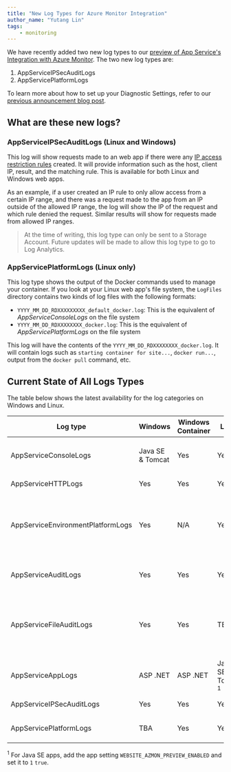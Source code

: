 ```yaml
---
title: "New Log Types for Azure Monitor Integration"
author_name: "Yutang Lin"
tags:
    - monitoring
---
```


We have recently added two new log types to our [preview of App Service's Integration with Azure Monitor](https://azure.github.io/AppService/2019/11/01/App-Service-Integration-with-Azure-Monitor.html). The two new log types are:

1. AppServiceIPSecAuditLogs
1. AppServicePlatformLogs

To learn more about how to set up your Diagnostic Settings, refer to our [previous announcement blog post](https://azure.github.io/AppService/2019/11/01/App-Service-Integration-with-Azure-Monitor.html#create-a-diagnostic-setting).

## What are these new logs?

### AppServiceIPSecAuditLogs (Linux and Windows)

This log will show requests made to an web app if there were any [IP access restriction rules](https://docs.microsoft.com/en-us/azure/app-service/app-service-ip-restrictions) created. It will provide information such as the host, client IP, result, and the matching rule. This is available for both Linux and Windows web apps.

As an example, if a user created an IP rule to only allow access from a certain IP range, and there was a request made to the app from an IP outside of the allowed IP range, the log will show the IP of the request and which rule denied the request. Similar results will show for requests made from allowed IP ranges.

> At the time of writing, this log type can only be sent to a Storage Account. Future updates will be made to allow this log type to go to Log Analytics.

### AppServicePlatformLogs (Linux only)

This log type shows the output of the Docker commands used to manage your container. If you look at your Linux web app's file system, the `LogFiles` directory contains two kinds of log files with the following formats:

- `YYYY_MM_DD_RDXXXXXXXXX_default_docker.log`: This is the equivalent of *AppServiceConsoleLogs* on the file system
- `YYYY_MM_DD_RDXXXXXXXX_docker.log`: This is the equivalent of *AppServicePlatformLogs* on the file system

This log will have the contents of the `YYYY_MM_DD_RDXXXXXXXX_docker.log`. It will contain logs such as `starting container for site...`, `docker run...`, output from the `docker pull` command, etc.

## Current State of All Logs Types

The table below shows the latest availability for the log categories on Windows and Linux.

| Log type | Windows | Windows Container | Linux | Linux Container | Description |
|-|-|-|-|-|-|
| AppServiceConsoleLogs | Java SE & Tomcat | Yes | Yes | Yes | Standard output and standard error |
| AppServiceHTTPLogs | Yes | Yes | Yes | Yes | Web server logs |
| AppServiceEnvironmentPlatformLogs | Yes | N/A | Yes | Yes | App Service Environment: scaling, configuration changes, and status logs|
| AppServiceAuditLogs | Yes | Yes | Yes | Yes | Login activity via FTP and Kudu |
| AppServiceFileAuditLogs | Yes | Yes | TBA | TBA | File changes made to the site content; only available for Premium tier and above |
| AppServiceAppLogs | ASP .NET | ASP .NET | Java SE & Tomcat <sup>1</sup> | Java SE & Tomcat Blessed Images <sup>1</sup> | Application logs |
| AppServiceIPSecAuditLogs  | Yes | Yes | Yes | Yes | Requests from IP Rules |
| AppServicePlatformLogs  | TBA | Yes | Yes | Yes | Container operation logs |

<sup>1</sup> For Java SE apps, add the app setting `WEBSITE_AZMON_PREVIEW_ENABLED` and set it to `1` `true`.
